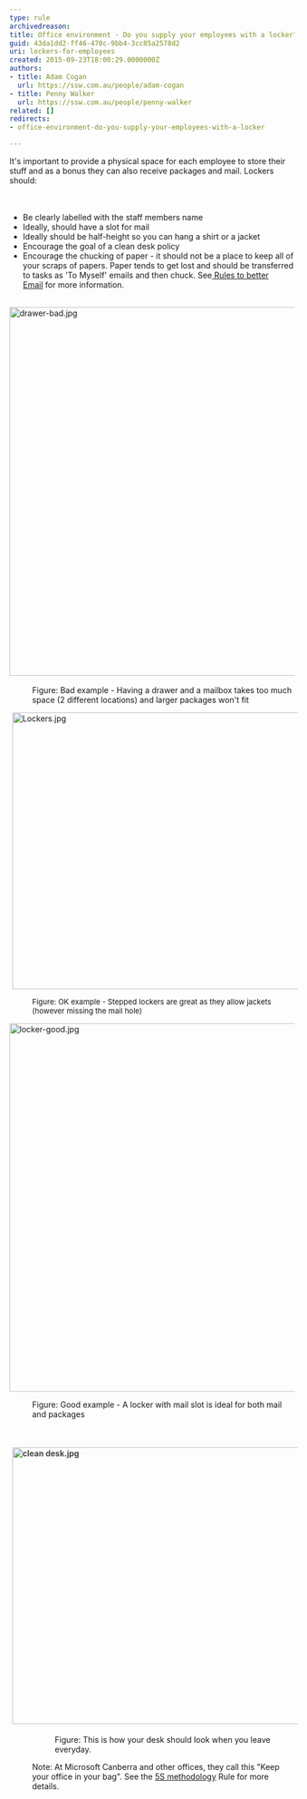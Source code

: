 ```yaml
---
type: rule
archivedreason: 
title: Office environment - Do you supply your employees with a locker?
guid: 43da1dd2-ff46-470c-9bb4-3cc85a2578d2
uri: lockers-for-employees
created: 2015-09-23T18:00:29.0000000Z
authors:
- title: Adam Cogan
  url: https://ssw.com.au/people/adam-cogan
- title: Penny Walker
  url: https://ssw.com.au/people/penny-walker
related: []
redirects:
- office-environment-do-you-supply-your-employees-with-a-locker

---
```



​​It's important to provide a physical&#160;space for each employee to store their stuff and as a bonus they can also receive packages and mail. Lockers should&#58;<br>
<br><excerpt class='endintro'></excerpt><br>
<ul><li>Be clearly&#160;labelled&#160;with the staff members name<br></li><li>​Ideally, should have a slot for mail<br></li><li>Ideally should be half-height&#160;so you can hang&#160;a shirt or a jacket<br></li><li><span style="background-color&#58;initial;">Encourage the goal of a&#160;clean desk policy</span></li><li><span style="background-color&#58;initial;">Encourage the&#160;chucking&#160;of&#160;paper - it should not be a place to keep all of your&#160;scraps of papers. Paper tends to get lost and should be transferred to tasks as 'To Myself' emails and then chuck. See</span><a href="/_layouts/15/FIXUPREDIRECT.ASPX?WebId=3dfc0e07-e23a-4cbb-aac2-e778b71166a2&amp;TermSetId=07da3ddf-0924-4cd2-a6d4-a4809ae20160&amp;TermId=9775587d-d391-4b7d-8654-96953eeb9cfc" style="background-color&#58;initial;">&#160;Rules to better Email</a><span style="background-color&#58;initial;">&#160;for more information.​</span><br></li></ul><p>​<br>​<img src="/PublishingImages/drawer-bad.jpg" alt="drawer-bad.jpg" style="width&#58;650px;" /></p><dl class="badImage"><dd>Figure&#58; Bad example - Having a drawer and a mailbox takes too much space (2 different locations) and larger packages won't fit<br></dd></dl><dl class="ssw15-rteElement-ImageArea"><img src="/SiteAssets/lockers-for-employees/Lockers.jpg" alt="Lockers.jpg" style="margin&#58;0px 5px;width&#58;650px;height&#58;488px;" /></dl><dd class="ssw15-rteElement-FigureGood"><span style="font-size&#58;13px;">Figure&#58; OK example - Stepped lockers are great as they allow jackets (however missing the mail hole)</span><br></dd><dl><dl class="ssw15-rteElement-ImageArea"> <img src="/PublishingImages/locker-good.jpg" alt="locker-good.jpg" style="width&#58;650px;" /> </dl><dd class="ssw15-rteElement-FigureGood">Figure&#58; Good example - A locker with mail slot is ideal for bot​​h mail and packages<span style="color&#58;#333333;background-color&#58;initial;">​​</span></dd><p class="ssw15-rteElement-P">​</p><dl class="ssw15-rteElement-ImageArea"><img src="/PublishingImages/clean%20desk.jpg" alt="clean desk.jpg" style="font-weight&#58;bold;color&#58;#444444;margin&#58;5px;width&#58;650px;height&#58;488px;" /></dl><dd><dl class="ssw15-rteElement-ImageArea"><dd class="ssw15-rteElement-FigureGood"><dl class="ssw15-rteElement-ImageArea">Figure&#58; This is how your desk should look when you leave everyday.​</dl></dd></dl><p class="ssw15-rteElement-InfoBox">​Note&#58;&#160;At Microsoft Canberra and other offices, they call this &quot;Keep your office in your bag&quot;. See&#160;the&#160;<a href="/_layouts/15/FIXUPREDIRECT.ASPX?WebId=3dfc0e07-e23a-4cbb-aac2-e778b71166a2&amp;TermSetId=07da3ddf-0924-4cd2-a6d4-a4809ae20160&amp;TermId=950fe59d-6cfa-4661-9c87-6b9420cf8e52">5S methodology​</a>&#160;Rule for more details.&#160;<br></p></dd></dl>


